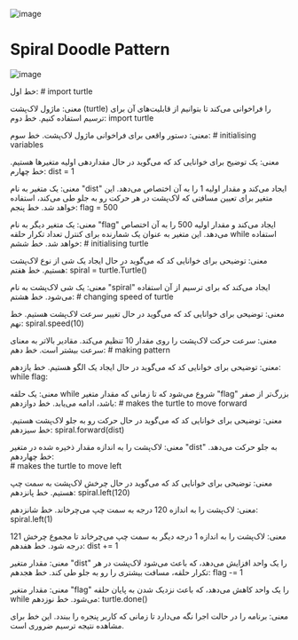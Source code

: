 ![image](https://github.com/sohrabkhanbadr/computerworkshop/assets/65416303/5a853488-48bb-4598-8642-9c1c31b2942b)

# Spiral Doodle Pattern


![image](https://github.com/sohrabkhanbadr/computerworkshop/assets/65416303/e7b61ea3-1c70-489b-863e-8a58ac2bde1a)






خط اول: # import turtle

معنی: ماژول لاک‌پشت (turtle) را فراخوانی می‌کند تا بتوانیم از قابلیت‌های آن برای ترسیم استفاده کنیم.
خط دوم: import turtle

معنی: دستور واقعی برای فراخوانی ماژول لاک‌پشت.
خط سوم: # initialising variables

معنی: یک توضیح برای خوانایی کد که می‌گوید در حال مقداردهی اولیه متغیرها هستیم.
خط چهارم: dist = 1

معنی: یک متغیر به نام "dist" ایجاد می‌کند و مقدار اولیه 1 را به آن اختصاص می‌دهد. این متغیر برای تعیین مسافتی که لاک‌پشت در هر حرکت رو به جلو طی می‌کند، استفاده خواهد شد.
خط پنجم: flag = 500

معنی: یک متغیر دیگر به نام "flag" ایجاد می‌کند و مقدار اولیه 500 را به آن اختصاص می‌دهد. این متغیر به عنوان یک شمارنده برای کنترل تعداد تکرار حلقه while استفاده خواهد شد.
خط ششم: # initialising turtle

معنی: توضیحی برای خوانایی کد که می‌گوید در حال ایجاد یک شی از نوع لاک‌پشت هستیم.
خط هفتم: spiral = turtle.Turtle()

معنی: یک شی لاک‌پشت به نام "spiral" ایجاد می‌کند که برای ترسیم از آن استفاده می‌شود.
خط هشتم: # changing speed of turtle

معنی: توضیحی برای خوانایی کد که می‌گوید در حال تغییر سرعت لاک‌پشت هستیم.
خط نهم: spiral.speed(10)

معنی: سرعت حرکت لاک‌پشت را روی مقدار 10 تنظیم می‌کند. مقادیر بالاتر به معنای سرعت بیشتر است.
خط دهم: # making pattern

معنی: توضیحی برای خوانایی کد که می‌گوید در حال ایجاد یک الگو هستیم.
خط یازدهم: while flag:

معنی: یک حلقه while شروع می‌شود که تا زمانی که مقدار متغیر "flag" بزرگ‌تر از صفر باشد، ادامه می‌یابد.
خط دوازدهم:     # makes the turtle to move forward

معنی: توضیحی برای خوانایی کد که می‌گوید در حال حرکت رو به جلو لاک‌پشت هستیم.
خط سیزدهم:     spiral.forward(dist)

معنی: لاک‌پشت را به اندازه مقدار ذخیره شده در متغیر "dist" به جلو حرکت می‌دهد.
خط چهاردهم:    
    # makes the turtle to move left

معنی: توضیحی برای خوانایی کد که می‌گوید در حال چرخش لاک‌پشت به سمت چپ هستیم.
خط پانزدهم:     spiral.left(120)

معنی: لاک‌پشت را به اندازه 120 درجه به سمت چپ می‌چرخاند.
خط شانزدهم:     spiral.left(1)

معنی: لاک‌پشت را به اندازه 1 درجه دیگر به سمت چپ می‌چرخاند تا مجموع چرخش 121 درجه شود.
خط هفدهم:     dist += 1

معنی: مقدار متغیر "dist" را یک واحد افزایش می‌دهد، که باعث می‌شود لاک‌پشت در هر تکرار حلقه، مسافت بیشتری را رو به جلو طی کند.
خط هجدهم:     flag -= 1

معنی: مقدار متغیر "flag" را یک واحد کاهش می‌دهد، که باعث نزدیک شدن به پایان حلقه while می‌شود.
خط نوزدهم: turtle.done()

معنی: برنامه را در حالت اجرا نگه می‌دارد تا زمانی که کاربر پنجره را ببندد. این خط برای مشاهده نتیجه ترسیم ضروری است.
